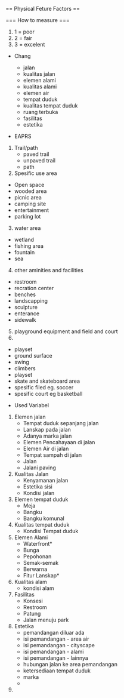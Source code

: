 == Physical Feture Factors ==


=== How to measure ===
1. 1 = poor
2. 2 = fair
3. 3 = excelent


* Chang
  - jalan
  - kualitas jalan
  - elemen alami
  - kualitas alami
  - elemen air
  - tempat duduk
  - kualitas tempat duduk
  - ruang terbuka
  - fasilitas
  - estetika

* EAPRS
1. Trail/path
   - paved trail
   - unpaved trail
   - path
2. Spesific use area
- Open space
- wooded area
- picnic area
- camping site
- entertainment
- parking lot
3. water area
- wetland
- fishing area
- fountain
- sea

4. other aminities and facilities
- restroom
- recration center
- benches
- landscapping
- sculpture
- enterance
- sidewalk

5. playground equipment and field and court
6.
- playset
- ground surface
- swing
- climbers
- playset
- skate and skateboard area
- spesific filed eg. soccer
- spesific court eg basketball

* Used Variabel

1. Elemen jalan
   - Tempat duduk sepanjang jalan
   - Lanskap pada jalan
   - Adanya marka jalan
   - Elemen Pencahayaan di jalan
   - Elemen Air di jalan
   - Tempat sampah di jalan
   - Jalan
   - Jalani paving
2. Kualitas Jalan
   - Kenyamanan jalan
   - Estetika sisi
   - Kondisi jalan
3. Elemen tempat duduk
   - Meja
   - Bangku
   - Bangku komunal
4. Kualitas tempat duduk
   - Kondisi Tempat duduk
5. Elemen Alami
   - Waterfront*
   - Bunga
   - Pepohonan
   - Semak-semak
   - Berwarna
   - Fitur Lanskap*
7. Kualitas alam
   - kondisi alam
8. Fasilitas
   - Konsesi
   - Restroom
   - Patung
   - Jalan menuju park
9. Estetika
   - pemandangan diluar ada
   - isi pemandangan - area air
   - isi pemandangan - cityscape
   - isi pemandangan - alami
   - isi pemandangan - lainnya
   - hubungan jalan ke area pemandangan
   - ketersediaan tempat duduk
   - marka
   -
10.
